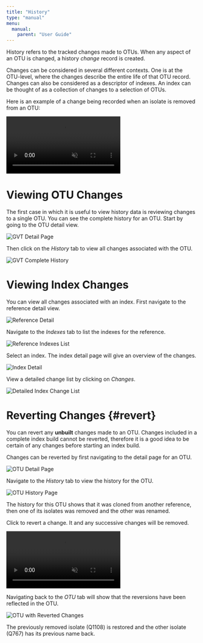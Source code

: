 ```yaml
---
title: "History"
type: "manual"
menu:
  manual:
    parent: "User Guide"
---
```


History refers to the tracked changes made to OTUs. When any aspect of an OTU is changed, a history _change_ record is created.

Changes can be considered in several different contexts. One is at the OTU-level, where the changes describe the entire life of that OTU record. Changes can also be considered as a descriptor of indexes. An index can be thought of as a collection of changes to a selection of OTUs.

Here is an example of a change being recorded when an isolate is removed from an OTU:

<video autoplay muted loop>
  <source src="demo.mp4" type="video/mp4" />
</video>

# Viewing OTU Changes

The first case in which it is useful to view history data is reviewing changes to a single OTU. You can see the complete history for an OTU. Start by going to the OTU detail view.

![GVT Detail Page](gvt.png)

Then click on the _History_ tab to view all changes associated with the OTU.

![GVT Complete History](gvt_history.png)

# Viewing Index Changes

You can view all changes associated with an index. First navigate to the reference detail view.

![Reference Detail](ref_detail.png)

Navigate to the _Indexes_ tab to list the indexes for the reference.

![Reference Indexes List](indexes.png)

Select an index. The index detail page will give an overview of the changes.

![Index Detail](index.png)

View a detailed change list by clicking on _Changes_.

![Detailed Index Change List](index_changes.png)

# Reverting Changes {#revert}

You can revert any **unbuilt** changes made to an OTU. Changes included in a complete index build cannot be reverted, therefore it is a good idea to be certain of any changes before starting an index build.

Changes can be reverted by first navigating to the detail page for an OTU.

![OTU Detail Page](detail.png)

Navigate to the _History_ tab to view the history for the OTU.

![OTU History Page](history.png)

The history for this OTU shows that it was cloned from another reference, then one of its isolates was removed and the other was renamed.

Click <i class="fas fa-undo"></i> to revert a change. It and any successive changes will be removed.

<video autoplay muted loop>
  <source src="revert.mp4" type="video/mp4" />
</video>

Navigating back to the _OTU_ tab will show that the reversions have been reflected in the OTU.

![OTU with Reverted Changes](reverted.png)

The previously removed isolate (Q1108) is restored and the other isolate (Q767) has its previous name back.
